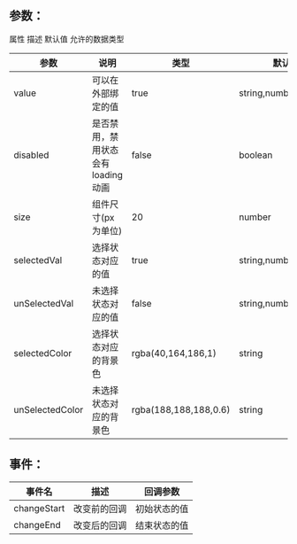 
  ## 参数：

  属性  描述  默认值  允许的数据类型
  
  | 参数 | 说明 | 类型 | 默认值 |
-|-|-|-
  value | 可以在外部绑定的值 | true | string,number,boolean
  disabled | 是否禁用，禁用状态会有loading动画 | false | boolean
  size | 组件尺寸(px为单位) | 20 | number
  selectedVal | 选择状态对应的值 | true | string,number,boolean
  unSelectedVal | 未选择状态对应的值 | false | string,number,boolean
  selectedColor | 选择状态对应的背景色 | rgba(40,164,186,1) | string
  unSelectedColor | 未选择状态对应的背景色 | rgba(188,188,188,0.6) | string

  ## 事件：

  | 事件名 | 描述 | 回调参数 |
  -|-|-
  | changeStart | 改变前的回调 | 初始状态的值 |
  | changeEnd | 改变后的回调 | 结束状态的值 |
